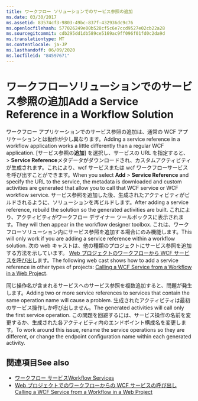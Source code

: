 ```yaml
---
title: ワークフロー ソリューションでのサービス参照の追加
ms.date: 03/30/2017
ms.assetid: 83574cf3-9803-49bc-837f-432936dc9c76
ms.openlocfilehash: 577026249e00b528cf5c6e7ccd9527e02cb22a28
ms.sourcegitcommit: cdb295dd1db589ce5169ac9ff096f01fd0c2da9d
ms.translationtype: MT
ms.contentlocale: ja-JP
ms.lasthandoff: 06/09/2020
ms.locfileid: "84597671"
---
```

# <a name="add-a-service-reference-in-a-workflow-solution"></a><span data-ttu-id="687aa-102">ワークフローソリューションでのサービス参照の追加</span><span class="sxs-lookup"><span data-stu-id="687aa-102">Add a Service Reference in a Workflow Solution</span></span>

<span data-ttu-id="687aa-103">ワークフロー アプリケーションでのサービス参照の追加は、通常の WCF アプリケーションとは動作が少し異なります。</span><span class="sxs-lookup"><span data-stu-id="687aa-103">Adding a service reference in a workflow application works a little differently than a regular WCF application.</span></span> <span data-ttu-id="687aa-104">[サービス参照の**追加**] を選択し、サービスの URL を指定すると、  >  **Service Reference**メタデータがダウンロードされ、カスタムアクティビティが生成されます。これにより、wcf サービスまたは wcf ワークフローサービスを呼び出すことができます。</span><span class="sxs-lookup"><span data-stu-id="687aa-104">When you select **Add** > **Service Reference** and specify the URL to the service, the metadata is downloaded and custom activities are generated that allow you to call that WCF service or WCF workflow service.</span></span> <span data-ttu-id="687aa-105">サービス参照を追加した後、生成されたアクティビティがビルドされるように、ソリューションを再ビルドします。</span><span class="sxs-lookup"><span data-stu-id="687aa-105">After adding a service reference, rebuild the solution so the generated activities are built.</span></span> <span data-ttu-id="687aa-106">これにより、アクティビティがワークフロー デザイナー ツールボックスに表示されます。</span><span class="sxs-lookup"><span data-stu-id="687aa-106">They will then appear in the workflow designer toolbox.</span></span> <span data-ttu-id="687aa-107">これは、ワークフローソリューション内にサービス参照を追加する場合にのみ機能します。</span><span class="sxs-lookup"><span data-stu-id="687aa-107">This will only work if you are adding a service reference within a workflow solution.</span></span> <span data-ttu-id="687aa-108">次の web キャストは、他の種類のプロジェクトにサービス参照を追加する方法を示しています。 [Web プロジェクトのワークフローから WCF サービスを呼び出し](https://docs.microsoft.com/archive/blogs/endpoint/how-to-consume-a-wcf-service-from-a-wf4-workflow)ます。</span><span class="sxs-lookup"><span data-stu-id="687aa-108">The following web cast shows how to add a service reference in other types of projects: [Calling a WCF Service from a Workflow in a Web Project](https://docs.microsoft.com/archive/blogs/endpoint/how-to-consume-a-wcf-service-from-a-wf4-workflow).</span></span>

<span data-ttu-id="687aa-109">同じ操作名が含まれるサービスへのサービス参照を複数追加すると、問題が発生します。</span><span class="sxs-lookup"><span data-stu-id="687aa-109">Adding two or more service references to services that contain the same operation name will cause a problem.</span></span> <span data-ttu-id="687aa-110">生成されたアクティビティは最初のサービス操作しか呼び出しません。</span><span class="sxs-lookup"><span data-stu-id="687aa-110">The generated activities will call only the first service operation.</span></span> <span data-ttu-id="687aa-111">この問題を回避するには、サービス操作の名前を変更するか、生成された各アクティビティ内のエンドポイント構成名を変更します。</span><span class="sxs-lookup"><span data-stu-id="687aa-111">To work around this issue, rename the service operations so they are different, or change the endpoint configuration name within each generated activity.</span></span>

## <a name="see-also"></a><span data-ttu-id="687aa-112">関連項目</span><span class="sxs-lookup"><span data-stu-id="687aa-112">See also</span></span>

- [<span data-ttu-id="687aa-113">ワークフロー サービス</span><span class="sxs-lookup"><span data-stu-id="687aa-113">Workflow Services</span></span>](workflow-services.md)
- [<span data-ttu-id="687aa-114">Web プロジェクトでのワークフローからの WCF サービスの呼び出し</span><span class="sxs-lookup"><span data-stu-id="687aa-114">Calling a WCF Service from a Workflow in a Web Project</span></span>](https://docs.microsoft.com/archive/blogs/endpoint/how-to-consume-a-wcf-service-from-a-wf4-workflow)
